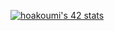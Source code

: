<a href="https://github.com/oakoudad/badge42"><img src="https://badge.mediaplus.ma/binary/hoakoumi" alt="hoakoumi's 42 stats" /></a>
